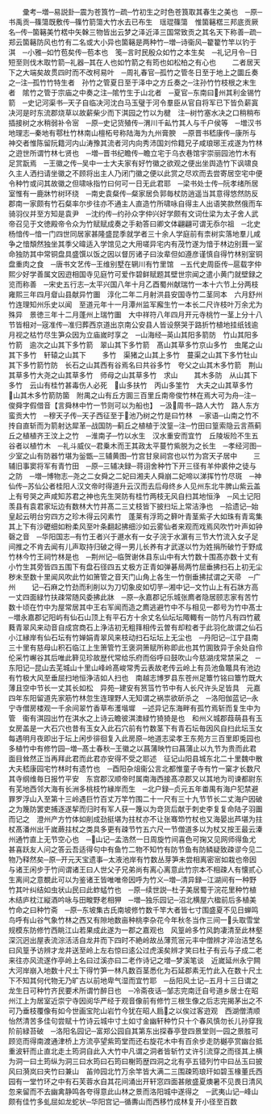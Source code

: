 <!-- { "loadSidebar": true } -->
　　彚考─増─易説卦─震为苍筤竹─疏─竹初生之时色苍筤取其春生之美也　─原─书禹贡─篠簜既敷传─篠竹箭簜大竹水去已布生　瑶琨篠簜　惟箘簵楛三邦底贡厥名─传─箘簵美竹楛中矢榦三物皆出云梦之泽近泽三国常致贡之其名天下称善─疏─郑云箘簵防风也竹有二名或大小异也箘簵是两种竹─増─诗衞风─籊籊竹竿以钓于淇　─小雅─如竹苞矣传─苞本也　笺─言时民殷众如竹之本生矣　─礼记月令─日短至则伐木取竹箭─礼器─其在人也如竹箭之有筠也如松柏之有心也
　　二者居天下之大端矣故贯四时而不改柯易叶　─周礼春官─孤竹之管冬日至于地上之圜丘奏之─注─孤竹竹特生者　孙竹之管夏日至于泽中之方丘奏之─注孙竹竹枝根之末生者　隂竹之管于宗庙之中奏之注─隂竹生于山北者　─夏官─东南曰州其利金锡竹箭　─史记河渠书─天子自临决河沈白马玉璧于河令羣臣从官自将军已下皆负薪寘决河是时东流郡烧草以故薪柴少而下淇园之竹以为楗　注─树竹塞水决之口稍稍布插接树之水稍弱补令宻　─原─史记货殖传─渭川千畆竹其人与千户侯等　─増汉书地理志─秦地有鄠杜竹林南山檀柘号称陆海为九州膏腴　─原晋书嵇康传─康所与神交者惟陈留阮籍河内山涛豫其流者河内向秀沛国刘伶籍兄子咸琅琊王戎遂为竹林之逰世所谓竹林七贤也　─増─晋书纪瞻传─瞻立宅于乌衣巷馆宇崇丽园池竹木有足赏翫焉　─王徽之传─吴中一士大夫家有好竹徽之欲观之便出坐舆造竹下讽啸良久主人洒扫请坐徽之不顾将出主人乃闭门徽之便以此赏之尽欢而去尝寄居空宅中便令种竹或问其故徽之但啸咏指竹曰何可一日无此君耶　─梁书处士传─阮孝绪所居室惟有一鹿牀竹树环绕　─南史袁粲传─粲家居负郭毎杖防逍遥当其意得悠然防反郡南一家颇有竹石粲率尔步往亦不通主人直造竹所啸咏自得主人出语笑款然俄而车骑羽仪并至方知是袁尹　─沈约传─约孙众字仲兴好学颇有文词仕梁为太子舍人武帝召见于文徳殿帝令众为竹赋赋成奏之手勑答曰卿文体翩翩可谓无忝尔祖　─北史杨愔传─愔一门四世同居家甚隆盛昆季就学者三十余人学庭前有柰树实落地羣儿咸争之愔頽然独坐其季父暐适入学馆见之大用嗟异宅内有茂竹遂为愔于林边别葺一室命独防其中常铜盘具盛馔以饭之因以督厉诸子曰汝辈但如遵彦谨慎自得竹林别室铜盘重肉之食　─唐书文艺传─王维别墅在辋川有竹里馆　─五代史周臣传─扈载字仲熙少好学善属文因逰相国寺见庭竹可爱作碧鲜赋题其壁世宗闻之遣小黄门就壁録之览而称善　─宋史五行志─太平兴国八年十月乙酉蜀州献瑞竹一本十六节上分两枝　雍熙三年四月睂山县献异竹圗　淳化二年二月射洪县安国寺竹二茎同本　六月舒州竹连理知州乐史以闻　至道元年十一月潭州监军廨生竹一本长二尺许枝叶万余尤为殊异　景徳三年十二月蓬州上瑞竹圗　大中祥符八年四月开元寺桃竹一茎上分十八节皆相对─宼准传─准归葬西京道出京南公安县人皆设祭哭于路折竹植地挂纸钱逾月视之枯竹尽生笋众因为立庙嵗时享之　─山海经─英山其阳多箭防　竹山其阳多竹箭　逾次之山其下多竹箭　翠山其下多竹箭　髙山其草多竹京山多竹　虫尾之山其下多竹　轩辕之山其下
　　多竹　渠猪之山其上多竹　蔓渠之山其下多竹牡山其下多竹箭竹防　长石之山其西有谷焉名曰共谷多竹　夸父之山其木多竹箭　荆山其草多竹大尧之山其草多竹　师母之山其草多竹　求山
　　其木多防　从山其下多竹　云山有桂竹甚毒伤人必死　山多扶竹　丙山多筀竹　大夫之山其草多竹　山其木多竹箭防箘　附禺之山有丘方圎三百里丘南帝俊竹林在焉大可为舟─注─俊舜字假借音【言舜林中竹一节则可以为船也】　─汲周书─路人大竹　路人东方蛮贡大竹　─穆天子传─天子西征至于池乃树之竹是曰竹林　─家语─山南之竹不抟自直斩而为箭射达犀革─战国防─蓟丘之植植于汶篁─注─竹田曰篁索隐云言燕蓟丘之植植齐王汶上之竹　─淮南子─竹以水生　汉水重安而宜竹　丘陵坂险不生五谷者以植竹木　─礼斗威仪─君乗木而王其政太平蔓竹紫脱为之长生　─孝经河图─少室之山有防器竹堪为釡甑─三辅黄图─竹宫甘泉祠宫也以竹为宫天子居中
　　三辅旧事窦将军有青竹田　─原─三辅决録─蒋诩舍种竹下开三径有羊仲裘仲之徒与之防　─増─博物志─尧之二女舜之二妃曰湘夫人舜崩二妃啼以涕挥竹竹尽斑　─神仙传─苏仙公者桂阳人汉文帝时得道升云汉而去后母终乡人见州东北牛脾山紫云盖上有号哭之声咸知苏君之神也先生哭防有桂竹两枝无风自扫其地恒浄　─风土记阳羡县有袁君家坛边有数林大竹并髙二三丈枝皆下披扫坛上常洁浄也　─拾遗记─始皇起云明台穷四方之珍木得云冈素竹　蓬莱有浮筠之簳叶青茎紫子大如珠有青鸾集其上下有沙礰细如粉柔风至叶条翻起拂细沙如云雾仙者来观而戏焉风吹竹叶声如钟磬之音　─华阳国志─有竹王者兴于遯水有一女子浣于水濵有三节大竹流入女子足间推之不肯去闻有儿声取持归破之得一男儿长养有才武遂以竹为姓捐所破竹于野成竹林今竹王祠竹林是也　─荆州记─临贺谢休县东山中有大竹数十围髙亦数十丈有小竹生其旁皆四五围下有盘石径四五丈极方正青如弹碁局两竹屈垂拂扫石上初无尘秽未至数十里闻风吹此竹如箫管之音天门山角上各生一竹倒垂拂拭谓之天帚　─广州
　　记─石麻之竹劲而利削以为刀切象皮如切芋─湘中记─文竹山上有石牀方高一丈四面緑竹扶疎常随风委拂此牀　─原─永嘉郡记乐城张廌者隐居颐志家有苦竹数十顷在竹中为屋常居其中王右军闻而造之廌逃避竹中不与相见一郡号为竹中髙士　─増永嘉郡记阳屿有仙石山顶上有平石方十余丈名仙坛坛陬輙有一防竹凡有四竹葳蕤青翠风来动音自成宫商石上浄洁初无粗箨相传云曽有却粒者于此羽化故谓之仙石　小江縁岸有仙石坛有竹婵娟青翠风来枝动扫石坛坛上无尘也　─丹阳记─江宁县南三十里有慈母山积石临江上生箫管竹王褒洞箫赋所称即此也其竹圎致异于余处自伶伦采竹嶰谷其后唯此簳见珍故歴代常给乐府而俗呼曰鼓吹山今慈湖戌常禁采之　─东阳记─昆山去芜城山十里山峰岭髙峻常秀云表故老传云岭上有员池鱼鼈具有池边有竹极大风至垂屈扫地恒浄洁如人扫也　南越志博罗县东苍州足簟竹铭曰簟竹既大薄且空中节长一丈其长如松　异苑─建安有筼筜竹节中有人长尺许头足皆具　元嘉四年东阳留道先家筋竹林忽生连理野人无知谓之祸祟欲斫杀之　─洛阳伽蓝记─永宁寺僧房楼观一千余间翠竹香草布濩堦墀　─述异记东海畔有孤竹焉斩而复生中为管　衞有淇园出竹在淇水之上诗云瞻彼淇澳緑竹猗猗是也　和州义城郡葭萌县有玉女房盖是一大石穴也昔有玉女入此石穴前有竹数茎下有青石坛毎因风自扫此坛玉女每遇明月夜即出于坛上闲步徘徊复入此房原─地道志梁孝王东苑方三百里即兎园也多植竹中有修竹园─増─髙士春秋─王徽之以菖蒲映竹曰菖蒲止以九节为贵而此君面目耸然正当再拜此君而此君亦安得不受之耶述　征记山阳县城东北二十里魏中散大夫嵇康园宅竹林时有遗竹也　─酉阳杂俎衞公言北都惟童子寺有竹一窠才长数尺其寺纲维毎日报竹平安　东宫郡汉顺帝时属南海西接髙凉郡又以其地为司谏都尉东有芜地西邻大海有长洲多桃枝竹縁岸而生　─北户録─贞元五年畨禺有海户犯禁避罪罗浮山入至第十三岭遇巨竹百丈万竿竹围二十一尺有三十九节节长二丈海户因破之为篾防罢吏捕逐遂挈而归时有军人获一篾以为竒货后献于刺史李复复命陆子羽圗而记之　澄州产方竹体如削成劲挺堪为拄杖亦不让张骞笻竹杖也又海晏出芦堪为拄杖髙潘州出千嵗蕨拄杖之类具多更有疎节竹五六尺一节僧道多以为杖又按王最云溱州通竹直上无节空心也　─山记─孟浩然一日周旋竹间喜色可掬又见网师得鱼尤甚喜跃友人问之答云吾适得句中有鱼竹二物不知竹有防节鱼有防鳞疑致疎谬今见二物乃释然矣─原─开元天宝遗事─太液池岸有竹数丛芽笋未尝相离密宻如栽也帝因与诸王闲步于竹间谓诸王曰人世父子兄弟尚有离心离意此竹宗本不相疎人有懐贰心生离间之意覩此可以为鉴诸王皆唯唯帝因呼为竹义─増─清异録─江湖间有一种野竹其叶纠结如虫状山民曰此蚱蜢竹也　─原─续世説─杜子美居蜀于浣花里种竹植木结庐枕江縦酒吟咏与田畯野老相狎　─増─独乐园记─沼北横屋六楹前后多植美竹命之曰种竹斋　─原─东坡集古氏南坡修竹数千竿大者皆七寸围盛夏不见日蝉鸣鸟呼有山谷气象竹林之西又有隙地数亩种桃李杂花今年秋冬当作三间一头取雪堂规模东防修竹西眺江山若果成此遂为一郡之嘉观也　风篁岭多竹风韵凄清至此林壑深沉迥出屋表流淙活活自龙井而下四时不絶岭故丛薄荒宻元丰中僧辨才淬治洁椘名曰风篁予访辨才龙井送至岭上左右惊曰逺公过虎溪矣辨才笑曰杜子有云与子成二老来往亦风流遂作亭岭上名曰过溪亦曰二老作诗记之増─梦溪笔谈　近嵗延州永宁闗大河岸崩入地数十尺土下得竹笋一林凡数百茎悉化为石延郡素无竹此入在数十尺土下不知其何代物无乃旷古以前地卑气湿而宜竹耶　─岳阳风土记─五月十三日谓之龙生日可种竹齐民要术所谓竹醉日也　─冷斋夜话─邹志完南迁自号道乡居士在昭州江上为居室近崇宁寺因阅华严经于观音像前有修竹三根生像之后志完揭茅出之不可乃垂枝覆像有如今世画宝陀山岩竹今犹在昭人扃之以俟过客逰观　西湖僧清顺怡然清苦多佳句尝赋十竹诗云城中寸土如寸金幽轩种竹只十个春风慎勿长儿孙穿我阶前緑苔破　─洛阳名园记─富郑公园自其第东出探春亭登四景堂则一园之景胜可顾览而得南渡通津桥上方流亭望紫筠堂而还右旋花木中有百余步走防樾亭赏幽台抵重波轩而止直北走土筠洞自此入大竹中凡谓之洞者皆斩竹丈许引流穿之而径其上横为洞一曰土筠纵为洞三曰水筠曰石筠曰榭筠歴四洞之北有亭五错列竹中曰丛玉曰披风曰漪岚曰夹竹曰兼山　苖帅园北竹万余竿皆大满二三围疎筠琅玕如碧玉椽董氏西园有一堂竹环之中有石芙蓉水自其花间涌出开轩窓四面甚敞盛夏燠暑不见畏日清风忽来留而不去幽禽静鸣各夸得意此山林之景而洛阳城中遂得之　─武夷山记─峰山颇有佳竹多虬屈如龙蛇状─华阳宫记─循夀山而西移竹成林复开小径至百数
